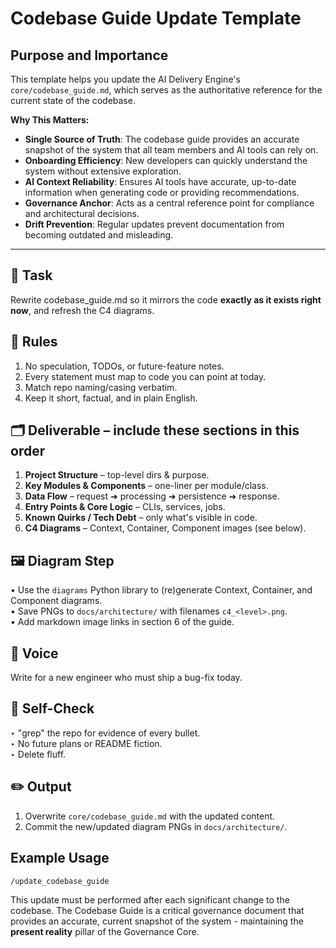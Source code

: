# Codebase Guide Update Template

## Purpose and Importance

This template helps you update the AI Delivery Engine's `core/codebase_guide.md`, which serves as the authoritative reference for the current state of the codebase.

**Why This Matters:**
- **Single Source of Truth**: The codebase guide provides an accurate snapshot of the system that all team members and AI tools can rely on.
- **Onboarding Efficiency**: New developers can quickly understand the system without extensive exploration.
- **AI Context Reliability**: Ensures AI tools have accurate, up-to-date information when generating code or providing recommendations.
- **Governance Anchor**: Acts as a central reference point for compliance and architectural decisions.
- **Drift Prevention**: Regular updates prevent documentation from becoming outdated and misleading.

---

## 🔧 Task  
Rewrite codebase_guide.md so it mirrors the code **exactly as it exists right now**, and refresh the C4 diagrams.

## 🧭 Rules  
1. No speculation, TODOs, or future-feature notes.  
2. Every statement must map to code you can point at today.  
3. Match repo naming/casing verbatim.  
4. Keep it short, factual, and in plain English.

## 🗂️ Deliverable – include these sections in this order  
1. **Project Structure** – top-level dirs & purpose.  
2. **Key Modules & Components** – one-liner per module/class.  
3. **Data Flow** – request ➜ processing ➜ persistence ➜ response.  
4. **Entry Points & Core Logic** – CLIs, services, jobs.  
5. **Known Quirks / Tech Debt** – only what's visible in code.  
6. **C4 Diagrams** – Context, Container, Component images (see below).

## 🖼️ Diagram Step  
• Use the `diagrams` Python library to (re)generate Context, Container, and Component diagrams.  
• Save PNGs to `docs/architecture/` with filenames `c4_<level>.png`.  
• Add markdown image links in section 6 of the guide.

## 🧠 Voice  
Write for a new engineer who must ship a bug-fix today.

## 🔎 Self-Check  
‣ "grep" the repo for evidence of every bullet.  
‣ No future plans or README fiction.  
‣ Delete fluff.

## ✏️ Output  
1. Overwrite `core/codebase_guide.md` with the updated content.  
2. Commit the new/updated diagram PNGs in `docs/architecture/`.

## Example Usage

```
/update_codebase_guide
```

This update must be performed after each significant change to the codebase. The Codebase Guide is a critical governance document that provides an accurate, current snapshot of the system - maintaining the **present reality** pillar of the Governance Core. 